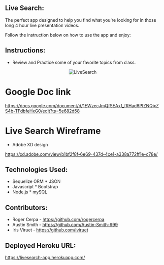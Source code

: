 ## Live Search:

The perfect app designed to help you find what you're looking for in those long 4 hour live presentation videos.

Follow the instruction below on how to use the app and enjoy:

## Instructions:

* Review and Practice some of your favorite topics from class.

<p align="center">
  <img alt="LiveSearch" src="../public/images/demo-image.PNG">
</p>

# Google Doc link

https://docs.google.com/document/d/1EWzecJmQfSEAxf_fRHad6PIZNQixZS4b-TFdbfeHxG0/edit?ts=5e682d58

# Live Search Wireframe

* Adobe XD design

https://xd.adobe.com/view/b1bf2f8f-6e69-437d-4ce1-a338a772ff1e-c78e/

## Technologies Used:

* Sequelize ORM              * JSON
* Javascript                 * Bootstrap
* Node.js                    * mySQL

## Contributors:

* Roger Cerpa  - https://github.com/rogercerpa
* Austin Smith - https://github.com/Austin-Smith-999
* Iris Viruet  - https://github.com/iviruet 


## Deployed Heroku URL:

https://livesearch-app.herokuapp.com/


